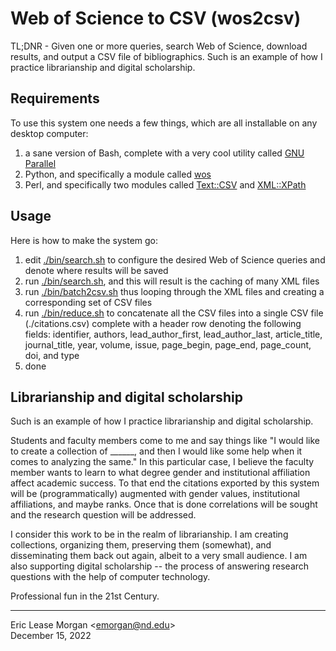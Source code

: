 

# Web of Science to CSV (wos2csv)

TL;DNR - Given one or more queries, search Web of Science, download results, and output a CSV file of bibliographics. Such is an example of how I practice librarianship and digital scholarship.


## Requirements

To use this system one needs a few things, which are all installable on any desktop computer:

  1. a sane version of Bash, complete with a very cool utility called [GNU Parallel](https://www.gnu.org/software/parallel/)
  2. Python, and specifically a module called [wos](https://wos.readthedocs.io) 
  3. Perl, and specifically two modules called [Text::CSV](https://metacpan.org/pod/Text::CSV) and [XML::XPath](https://metacpan.org/pod/XML::XPath)


## Usage

Here is how to make the system go:

  1. edit [./bin/search.sh](`./bin/search.sh`) to configure the desired Web of Science queries and denote where results will be saved
  2. run [./bin/search.sh](`./bin/search.sh`), and this will result is the caching of many XML files
  3. run [./bin/batch2csv.sh](`./bin/batch2csv.sh`) thus looping through the XML files and creating a corresponding set of CSV files
  4. run [./bin/reduce.sh](`./bin/reduce.sh`) to concatenate all the CSV files into a single CSV file (./citations.csv) complete with a header row denoting the following fields: identifier, authors, lead_author_first, lead_author_last, article_title, journal_title, year, volume, issue, page_begin, page_end, page_count, doi, and type
  5. done


## Librarianship and digital scholarship

Such is an example of how I practice librarianship and digital scholarship.

Students and faculty members come to me and say things like "I would like to create a collection of ______, and then I would like some help when it comes to analyzing the same." In this particular case, I believe the faculty member wants to learn to what degree gender and institutional affiliation affect academic success. To that end the citations exported by this system will be (programmatically) augmented with gender values, institutional affiliations, and maybe ranks. Once that is done correlations will be sought and the research question will be addressed. 

I consider this work to be in the realm of librarianship. I am creating collections, organizing them, preserving them (somewhat), and disseminating them back out again, albeit to a very small audience. I am also supporting digital scholarship -- the process of answering research questions with the help of computer technology.

Professional fun in the 21st Century.

--- 
Eric Lease Morgan &lt;[emorgan@nd.edu](mailto:emorgan@nd.edu)&gt; <br />
December 15, 2022

